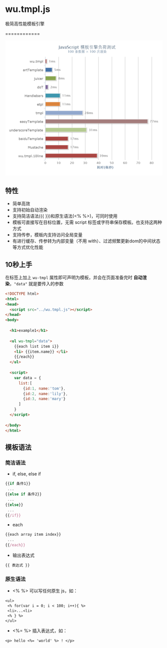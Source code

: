 # wu.tmpl.js
极简高性能模板引擎

============

![性能测试](test/test.png)  
<!--[性能测试](https://wusfen.github.io/wu.tmpl.js/test/template_test.html)-->


## 特性
  * 简单高效
  * 支持初始自动渲染
  * 支持简洁语法({{ }})和原生语法(<% %>)，可同时使用
  * 模板可直接写在目标位置，无需 script 标签或字符串保存模板。也支持这两种方式
  * 支持传参，模板内支持访问全局变量
  * 有进行缓存、传参转为内部变量（不用 with）、过滤频繁更新dom的中间状态等方式优化性能


## 10秒上手

在标签上加上 `wu-tmpl` 属性即可声明为模板，并会在页面准备完时 **自动渲染**，`"data"` 就是要传入的参数


```html
<!DOCTYPE html>
<html>
<head>
  <script src="../wu.tmpl.js"></script>
</head>
<body>

  <h1>example1</h1>

  <ul wu-tmpl="data">
    {{each list item i}}
    <li> {{item.name}} </li>
    {{/each}}
  </ul>

  <script>
    var data = {
      list:[
        {id:1, name:'tom'},
        {id:2, name:'lily'},
        {id:3, name:'mary'}
      ]
    }
  </script>

</body>
</html>
```

## 模板语法

### 简洁语法
* if, else, else if
```javascript
{{if 条件1}}
 ...
{{else if 条件2}}
 ...
{{else}}
 ...
{{/if}}
```
* each
```javascript
{{each array item index}}
 ...
{{/each}}
```
* 输出表达式
```javascript
{{ 表达式 }}
```

### 原生语法
* <%  %> 可以写任何原生 js，如：  
```
<ul>
 <% for(var i = 0; i < 100; i++){ %>
 <li>...<li>
 <% } %>
</ul>
```

* <%=  %> 插入表达式，如：
```
<p> hello <%= 'world' %> ! </p>
```

